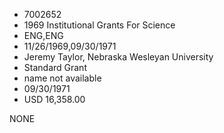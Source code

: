 * 7002652
* 1969 Institutional Grants For Science
* ENG,ENG
* 11/26/1969,09/30/1971
* Jeremy Taylor, Nebraska Wesleyan University
* Standard Grant
*   name not available
* 09/30/1971
* USD 16,358.00

NONE